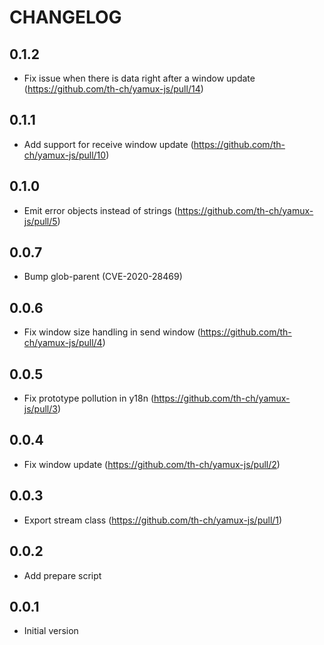 # CHANGELOG

## 0.1.2

-   Fix issue when there is data right after a window update (https://github.com/th-ch/yamux-js/pull/14)

## 0.1.1

-   Add support for receive window update (https://github.com/th-ch/yamux-js/pull/10)

## 0.1.0

-   Emit error objects instead of strings (https://github.com/th-ch/yamux-js/pull/5)

## 0.0.7

-   Bump glob-parent (CVE-2020-28469)

## 0.0.6

-   Fix window size handling in send window (https://github.com/th-ch/yamux-js/pull/4)

## 0.0.5

-   Fix prototype pollution in y18n (https://github.com/th-ch/yamux-js/pull/3)

## 0.0.4

-   Fix window update (https://github.com/th-ch/yamux-js/pull/2)

## 0.0.3

-   Export stream class (https://github.com/th-ch/yamux-js/pull/1)

## 0.0.2

-   Add prepare script

## 0.0.1

-   Initial version
